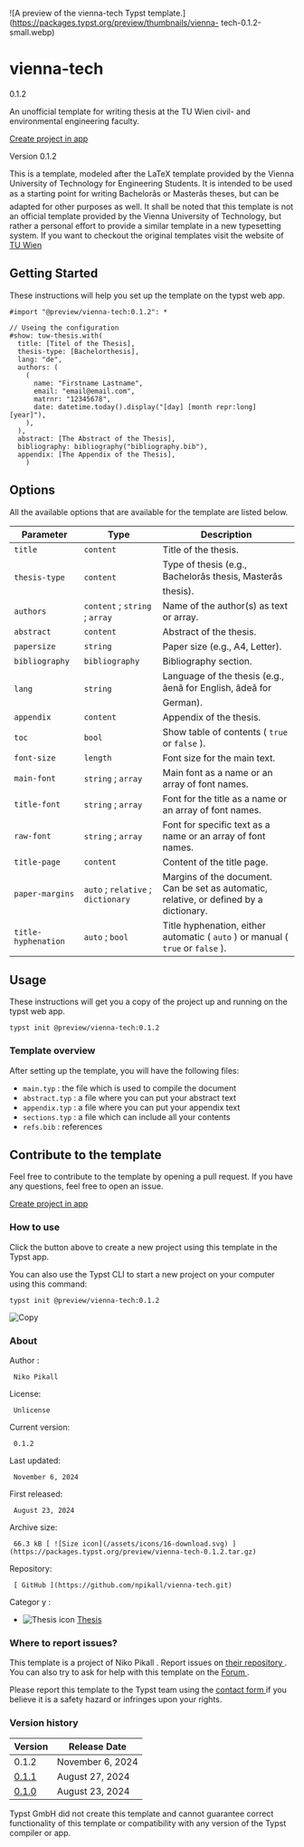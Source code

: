 ![A preview of the vienna-tech Typst
template.](https://packages.typst.org/preview/thumbnails/vienna-
tech-0.1.2-small.webp)

#  vienna-tech

0.1.2

An unofficial template for writing thesis at the TU Wien civil- and
environmental engineering faculty.

[ Create project in app ](/app?template=vienna-tech&version=0.1.2)

Version 0.1.2

This is a template, modeled after the LaTeX template provided by the Vienna
University of Technology for Engineering Students. It is intended to be used
as a starting point for writing Bachelorâs or Masterâs theses, but can be
adapted for other purposes as well. It shall be noted that this template is
not an official template provided by the Vienna University of Technology, but
rather a personal effort to provide a similar template in a new typesetting
system. If you want to checkout the original templates visit the website of [
TU Wien ](https://www.tuwien.at/cee/edvlabor/lehre/vorlagen)

##  Getting Started

These instructions will help you set up the template on the typst web app.

    
    
    #import "@preview/vienna-tech:0.1.2": *
    
    // Useing the configuration
    #show: tuw-thesis.with(
      title: [Titel of the Thesis],
      thesis-type: [Bachelorthesis],
      lang: "de",
      authors: (
        (
          name: "Firstname Lastname", 
          email: "email@email.com",
          matrnr: "12345678",
          date: datetime.today().display("[day] [month repr:long] [year]"),
        ),
      ),
      abstract: [The Abstract of the Thesis],
      bibliography: bibliography("bibliography.bib"), 
      appendix: [The Appendix of the Thesis], 
        )
    

##  Options

All the available options that are available for the template are listed
below.

Parameter  |  Type  |  Description   
---|---|---  
` title ` |  ` content ` |  Title of the thesis.   
` thesis-type ` |  ` content ` |  Type of thesis (e.g., Bachelorâs thesis, Masterâs thesis).   
` authors ` |  ` content ` ; ` string ` ; ` array ` |  Name of the author(s) as text or array.   
` abstract ` |  ` content ` |  Abstract of the thesis.   
` papersize ` |  ` string ` |  Paper size (e.g., A4, Letter).   
` bibliography ` |  ` bibliography ` |  Bibliography section.   
` lang ` |  ` string ` |  Language of the thesis (e.g., âenâ for English, âdeâ for German).   
` appendix ` |  ` content ` |  Appendix of the thesis.   
` toc ` |  ` bool ` |  Show table of contents ( ` true ` or ` false ` ).   
` font-size ` |  ` length ` |  Font size for the main text.   
` main-font ` |  ` string ` ; ` array ` |  Main font as a name or an array of font names.   
` title-font ` |  ` string ` ; ` array ` |  Font for the title as a name or an array of font names.   
` raw-font ` |  ` string ` ; ` array ` |  Font for specific text as a name or an array of font names.   
` title-page ` |  ` content ` |  Content of the title page.   
` paper-margins ` |  ` auto ` ; ` relative ` ; ` dictionary ` |  Margins of the document. Can be set as automatic, relative, or defined by a dictionary.   
` title-hyphenation ` |  ` auto ` ; ` bool ` |  Title hyphenation, either automatic ( ` auto ` ) or manual ( ` true ` or ` false ` ).   
  
##  Usage

These instructions will get you a copy of the project up and running on the
typst web app.

    
    
    typst init @preview/vienna-tech:0.1.2
    

###  Template overview

After setting up the template, you will have the following files:

  * ` main.typ ` : the file which is used to compile the document 
  * ` abstract.typ ` : a file where you can put your abstract text 
  * ` appendix.typ ` : a file where you can put your appendix text 
  * ` sections.typ ` : a file which can include all your contents 
  * ` refs.bib ` : references 

##  Contribute to the template

Feel free to contribute to the template by opening a pull request. If you have
any questions, feel free to open an issue.

[ Create project in app ](/app?template=vienna-tech&version=0.1.2)

###  How to use

Click the button above to create a new project using this template in the
Typst app.

You can also use the Typst CLI to start a new project on your computer using
this command:

    
    
    typst init @preview/vienna-tech:0.1.2

![Copy](/assets/icons/16-copy.svg)

###  About

Author  :

     Niko Pikall 
License:

     Unlicense 
Current version:

     0.1.2 
Last updated:

     November 6, 2024 
First released:

     August 23, 2024 
Archive size:

     66.3 kB [ ![Size icon](/assets/icons/16-download.svg) ](https://packages.typst.org/preview/vienna-tech-0.1.2.tar.gz)
Repository:

     [ GitHub ](https://github.com/npikall/vienna-tech.git)
Categor  y  :

    

  * ![Thesis icon](/assets/icons/16-mortarboard.svg) [ Thesis ](https://typst.app/universe/search/?category=thesis)

###  Where to report issues?

This  template  is a project of  Niko Pikall  .  Report issues on  [ their
repository ](https://github.com/npikall/vienna-tech.git) .  You can also try
to ask for help with this  template  on the  [ Forum
](https://forum.typst.app) .

Please report this  template  to the Typst team using the  [ contact form
](https://typst.app/contact) if you believe it is a safety hazard or infringes
upon your rights.

###  Version history

Version  |  Release Date   
---|---  
0.1.2  |  November 6, 2024   
[ 0.1.1 ](https://typst.app/universe/package/vienna-tech/0.1.1/) |  August 27, 2024   
[ 0.1.0 ](https://typst.app/universe/package/vienna-tech/0.1.0/) |  August 23, 2024   
  
Typst GmbH did not create this  template  and cannot guarantee correct
functionality of this  template  or compatibility with any version of the
Typst compiler or app.

